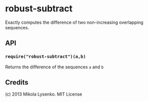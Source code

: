 robust-subtract
===============
Exactly computes the difference of two non-increasing overlapping sequences.

## API

### `require("robust-subtract")(a,b)`
Returns the difference of the sequences `a` and `b`

## Credits
(c) 2013 Mikola Lysenko. MIT License